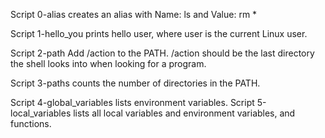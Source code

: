 Script 0-alias creates an alias with Name: ls and Value: rm *

Script 1-hello_you  prints hello user, where user is the current Linux user.

Script 2-path Add /action to the PATH. /action should be the last directory the shell looks into when looking for a program.

Script 3-paths  counts the number of directories in the PATH.

Script 4-global_variables lists environment variables.
Script 5-local_variables  lists all local variables and environment variables, and functions.

